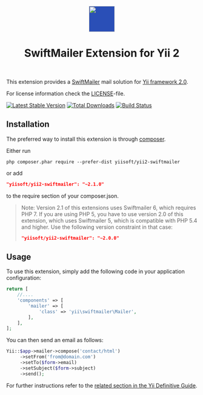 <p align="center">
    <a href="https://swiftmailer.symfony.com/" target="_blank" rel="external">
        <img src="https://swiftmailer.symfony.com/images/logo.png" height="68px" style="background-color:#2a4fb7">
    </a>
    <h1 align="center">SwiftMailer Extension for Yii 2</h1>
    <br>
</p>

This extension provides a [SwiftMailer](https://swiftmailer.symfony.com/) mail solution for [Yii framework 2.0](http://www.yiiframework.com).

For license information check the [LICENSE](LICENSE.md)-file.

[![Latest Stable Version](https://poser.pugx.org/yiisoft/yii2-swiftmailer/v/stable.png)](https://packagist.org/packages/yiisoft/yii2-swiftmailer)
[![Total Downloads](https://poser.pugx.org/yiisoft/yii2-swiftmailer/downloads.png)](https://packagist.org/packages/yiisoft/yii2-swiftmailer)
[![Build Status](https://github.com/yiisoft/yii2-swiftmailer/workflows/build/badge.svg)](https://github.com/yiisoft/yii2-swiftmailer/actions)

Installation
------------

The preferred way to install this extension is through [composer](http://getcomposer.org/download/).

Either run

```
php composer.phar require --prefer-dist yiisoft/yii2-swiftmailer
```

or add

```json
"yiisoft/yii2-swiftmailer": "~2.1.0"
```

to the require section of your composer.json.

> Note: Version 2.1 of this extensions uses Swiftmailer 6, which requires PHP 7. If you are using PHP 5, 
> you have to use version 2.0 of this extension, which uses Swiftmailer 5, which is compatible with 
> PHP 5.4 and higher. Use the following version constraint in that case:
> 
> ```json
> "yiisoft/yii2-swiftmailer": "~2.0.0"
> ```

Usage
-----

To use this extension,  simply add the following code in your application configuration:

```php
return [
    //....
    'components' => [
        'mailer' => [
            'class' => 'yii\swiftmailer\Mailer',
        ],
    ],
];
```

You can then send an email as follows:

```php
Yii::$app->mailer->compose('contact/html')
     ->setFrom('from@domain.com')
     ->setTo($form->email)
     ->setSubject($form->subject)
     ->send();
```

For further instructions refer to the [related section in the Yii Definitive Guide](http://www.yiiframework.com/doc-2.0/guide-tutorial-mailing.html).

